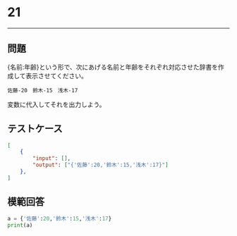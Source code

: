 # 21

---
## 問題

{名前:年齢}という形で、次にあげる名前と年齢をそれぞれ対応させた辞書を作成して表示させてください。

`佐藤-20　鈴木-15　浅木-17` 

変数に代入してそれを出力しよう。

## テストケース

```json
[
	{
		"input": [],
		"output": ["{'佐藤':20,'鈴木':15,'浅木':17}"]
  	},
]
```

## 模範回答
```python
a = {'佐藤':20,'鈴木':15,'浅木':17}
print(a)
```
